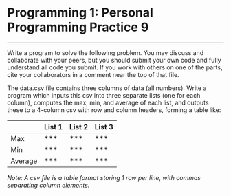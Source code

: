 # Programming 1: Personal Programming Practice 9

---

Write a program to solve the following problem. You may discuss and collaborate with your peers, but you should submit your own code and fully understand all code you submit. If you work with others on one of the parts, cite your collaborators in a comment near the top of that file.


The data.csv file contains three columns of data (all numbers). Write a program which inputs this csv into three separate lists (one for each column), computes the max, min, and average of each list, and outputs these to a 4-column csv with row and column headers, forming a table like:

|         | List 1 | List 2 | List 3 |
| ------- | ------ | ------ | ------ |
|   Max   |  ***   |  ***   |  ***   |
|   Min   |  ***   |  ***   |  ***   |
| Average |  ***   |  ***   |  ***   |

*Note: A csv file is a table format storing 1 row per line, with commas separating column elements.*
